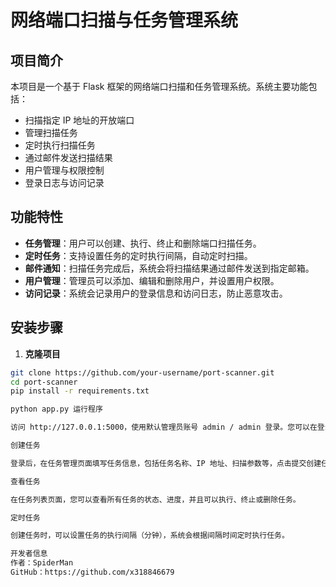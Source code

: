 # 网络端口扫描与任务管理系统

## 项目简介

本项目是一个基于 Flask 框架的网络端口扫描和任务管理系统。系统主要功能包括：
- 扫描指定 IP 地址的开放端口
- 管理扫描任务
- 定时执行扫描任务
- 通过邮件发送扫描结果
- 用户管理与权限控制
- 登录日志与访问记录

## 功能特性

- **任务管理**：用户可以创建、执行、终止和删除端口扫描任务。
- **定时任务**：支持设置任务的定时执行间隔，自动定时扫描。
- **邮件通知**：扫描任务完成后，系统会将扫描结果通过邮件发送到指定邮箱。
- **用户管理**：管理员可以添加、编辑和删除用户，并设置用户权限。
- **访问记录**：系统会记录用户的登录信息和访问日志，防止恶意攻击。

## 安装步骤

1. **克隆项目**

```bash
git clone https://github.com/your-username/port-scanner.git
cd port-scanner
pip install -r requirements.txt

python app.py 运行程序

访问 http://127.0.0.1:5000，使用默认管理员账号 admin / admin 登录。您可以在登录后创建新的用户。

创建任务

登录后，在任务管理页面填写任务信息，包括任务名称、IP 地址、扫描参数等，点击提交创建任务。

查看任务

在任务列表页面，您可以查看所有任务的状态、进度，并且可以执行、终止或删除任务。

定时任务

创建任务时，可以设置任务的执行间隔（分钟），系统会根据间隔时间定时执行任务。

开发者信息
作者：SpiderMan
GitHub：https://github.com/x318846679
